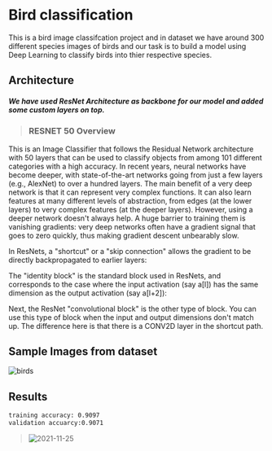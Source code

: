 # Bird classification

This is a bird image classifcation project and in dataset we have around 300 different species images of birds and our task is to build a model using Deep Learning to classify birds into thier respective species.


## Architecture
##### We have used ResNet Architecture as backbone for our model and added some custom layers on top.

>### RESNET 50 Overview

This is an Image Classifier that follows the Residual Network architecture with 50 layers that can be used to classify objects from among 101 different categories with a high accuracy. In recent years, neural networks have become deeper, with state-of-the-art networks going from just a few layers (e.g., AlexNet) to over a hundred layers. The main benefit of a very deep network is that it can represent very complex functions. It can also learn features at many different levels of abstraction, from edges (at the lower layers) to very complex features (at the deeper layers). However, using a deeper network doesn't always help. A huge barrier to training them is vanishing gradients: very deep networks often have a gradient signal that goes to zero quickly, thus making gradient descent unbearably slow.


In ResNets, a "shortcut" or a "skip connection" allows the gradient to be directly backpropagated to earlier layers:


The "identity block" is the standard block used in ResNets, and corresponds to the case where the input activation (say a[l]) has the same dimension as the output activation (say a[l+2]):


Next, the ResNet "convolutional block" is the other type of block. You can use this type of block when the input and output dimensions don't match up. The difference here is that there is a CONV2D layer in the shortcut path.

## Sample Images from dataset

![birds](https://user-images.githubusercontent.com/82788246/143440163-8d2d1f80-a3de-4ec9-a454-a5bd74bed067.png)

## Results
```bash
training accuracy: 0.9097 
validation accuarcy:0.9071
```
>![2021-11-25](https://user-images.githubusercontent.com/82788246/143470256-4bb75d89-5d96-4f40-9859-d4aa33d15471.png)
